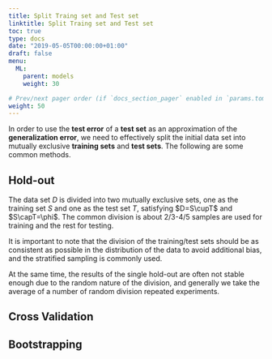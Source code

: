 ```yaml
---
title: Split Traing set and Test set
linktitle: Split Traing set and Test set
toc: true
type: docs
date: "2019-05-05T00:00:00+01:00"
draft: false
menu:
  ML:
    parent: models
    weight: 30

# Prev/next pager order (if `docs_section_pager` enabled in `params.toml`)
weight: 50
---
```


In order to use the **test error** of a **test set** as an approximation of the **generalization error**, we need to effectively split the initial data set into mutually exclusive **training sets** and **test sets**. The following are some common methods.

## Hold-out

The data set $D$ is divided into two mutually exclusive sets, one as the training set $S$ and one as the test set $T$, satisfying $D=S\cupT$ and $S\capT=\phi$. The common division is about 2/3-4/5 samples are used for training and the rest for testing. 

It is important to note that the division of the training/test sets should be as consistent as possible in the distribution of the data to avoid additional bias, and the stratified sampling is commonly used.

At the same time, the results of the single hold-out are often not stable enough due to the random nature of the division, and generally we take the average of a number of random division repeated experiments.

## Cross Validation

## Bootstrapping
